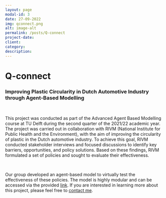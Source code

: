 ```yaml
---
layout: page
modal-id: 3
date: 27-09-2022
img: qconnect.png
alt: image-alt
permalink: /posts/Q-connect
project-date:
client:
category:
description:
---
```


# Q-connect
### Improving Plastic Circularity in Dutch Automotive Industry through Agent-Based Modelling 

<br>

This project was conducted as part of the Advanced Agent Based Modelling course at TU Delft during the second quarter of
the 2021/22 academic year. The project was carried out in collaboration with RIVM (National Institute for Public Health
and the Environment), with the aim of improving the circularity of plastic in the Dutch automotive industry. To achieve
this goal, RIVM conducted stakeholder interviews and focused discussions to identify key barriers, opportunities, and
policy solutions. Based on these findings, RIVM formulated a set of policies and sought to evaluate their effectiveness.

<br>

Our group developed an agent-based model to virtually test the effectiveness of these policies. The model is highly
modular and can be accessed via the provided [link](https://github.com/max-reddel/QONNECT). If you are interested in learning more about this project, please
feel free to [contact me](mailto:anmol_soni@outlook.com).
